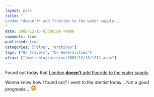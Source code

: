 ```yaml
---
layout: post
title: "
London *doesn't* add fluoride to the water supply...
"
date: 2005-12-15 05:05:00 +0000
comments: true
published: true
categories: ["blog", "archives"]
tags: ["On Travels", "On Generalities"]
alias: ["/mattsblog/archive/2005/12/15/1232.aspx"]
---
```

<!-- more -->

<P>Found out today that <A href="http://news.bbc.co.uk/2/hi/health/3083566.stm">London <STRONG>doesn't</STRONG>&nbsp;add fluoride&nbsp;to the water supply</A>.</P>
 <P>Wanna know how I found out? I went to the dentist today... Not a good prognosis... <IMG alt=:( class="emoticon" src="/images/emotions/emotion-6.gif" border=0></P> 
